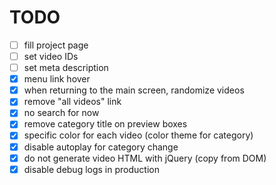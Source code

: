 # TODO

* [ ] fill project page
* [ ] set video IDs
* [ ] set meta description
* [x] menu link hover
* [x] when returning to the main screen, randomize videos
* [x] remove "all videos" link
* [x] no search for now
* [x] remove category title on preview boxes
* [x] specific color for each video (color theme for category)
* [x] disable autoplay for category change
* [x] do not generate video HTML with jQuery (copy from DOM)
* [x] disable debug logs in production
